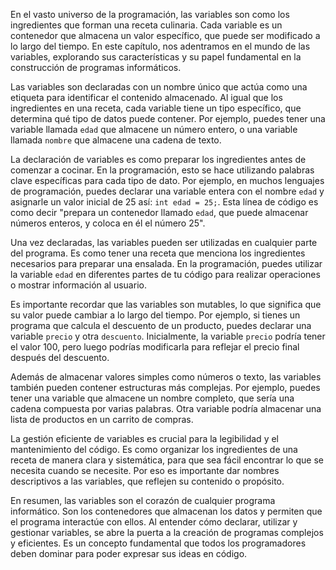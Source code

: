 En el vasto universo de la programación, las variables son como los ingredientes que forman una receta culinaria. Cada variable es un contenedor que almacena un valor específico, que puede ser modificado a lo largo del tiempo. En este capítulo, nos adentramos en el mundo de las variables, explorando sus características y su papel fundamental en la construcción de programas informáticos.

Las variables son declaradas con un nombre único que actúa como una etiqueta para identificar el contenido almacenado. Al igual que los ingredientes en una receta, cada variable tiene un tipo específico, que determina qué tipo de datos puede contener. Por ejemplo, puedes tener una variable llamada `edad` que almacene un número entero, o una variable llamada `nombre` que almacene una cadena de texto.

La declaración de variables es como preparar los ingredientes antes de comenzar a cocinar. En la programación, esto se hace utilizando palabras clave específicas para cada tipo de dato. Por ejemplo, en muchos lenguajes de programación, puedes declarar una variable entera con el nombre `edad` y asignarle un valor inicial de 25 así: `int edad = 25;`. Esta línea de código es como decir "prepara un contenedor llamado `edad`, que puede almacenar números enteros, y coloca en él el número 25".

Una vez declaradas, las variables pueden ser utilizadas en cualquier parte del programa. Es como tener una receta que menciona los ingredientes necesarios para preparar una ensalada. En la programación, puedes utilizar la variable `edad` en diferentes partes de tu código para realizar operaciones o mostrar información al usuario.

Es importante recordar que las variables son mutables, lo que significa que su valor puede cambiar a lo largo del tiempo. Por ejemplo, si tienes un programa que calcula el descuento de un producto, puedes declarar una variable `precio` y otra `descuento`. Inicialmente, la variable `precio` podría tener el valor 100, pero luego podrías modificarla para reflejar el precio final después del descuento.

Además de almacenar valores simples como números o texto, las variables también pueden contener estructuras más complejas. Por ejemplo, puedes tener una variable que almacene un nombre completo, que sería una cadena compuesta por varias palabras. Otra variable podría almacenar una lista de productos en un carrito de compras.

La gestión eficiente de variables es crucial para la legibilidad y el mantenimiento del código. Es como organizar los ingredientes de una receta de manera clara y sistemática, para que sea fácil encontrar lo que se necesita cuando se necesite. Por eso es importante dar nombres descriptivos a las variables, que reflejen su contenido o propósito.

En resumen, las variables son el corazón de cualquier programa informático. Son los contenedores que almacenan los datos y permiten que el programa interactúe con ellos. Al entender cómo declarar, utilizar y gestionar variables, se abre la puerta a la creación de programas complejos y eficientes. Es un concepto fundamental que todos los programadores deben dominar para poder expresar sus ideas en código.
